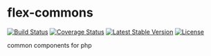 flex-commons
============

[![Build Status](https://travis-ci.org/elnebuloso/flex-commons.svg?branch=master)](https://travis-ci.org/elnebuloso/flex-commons)
[![Coverage Status](https://img.shields.io/coveralls/elnebuloso/flex-commons.svg)](https://coveralls.io/r/elnebuloso/flex-commons?branch=master)
[![Latest Stable Version](https://poser.pugx.org/elnebuloso/flex-commons/v/stable.svg)](https://packagist.org/packages/elnebuloso/flex-commons)
[![License](https://poser.pugx.org/elnebuloso/flex-commons/license.svg)](https://packagist.org/packages/elnebuloso/flex-commons)

common components for php